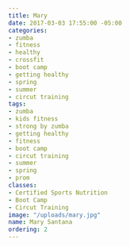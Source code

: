 ```yaml
---
title: Mary
date: 2017-03-03 17:55:00 -05:00
categories:
- zumba
- fitness
- healthy
- crossfit
- boot camp
- getting healthy
- spring
- summer
- circut training
tags:
- zumba
- kids fitness
- strong by zumba
- getting healthy
- fitness
- boot camp
- circut training
- summer
- spring
- prom
classes:
- Certified Sports Nutrition
- Boot Camp
- Circut Training
image: "/uploads/mary.jpg"
name: Mary Santana
ordering: 2
---
```


